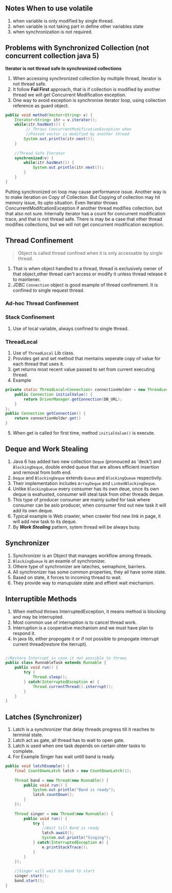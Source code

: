 Notes
When to use volatile
----------
1. when variable is only modified by single thread.
2. when variable is not taking part in define other variables state
3. when synchronization is not required.

Problems with Synchronized Collection (not concurrent collection java 5)
----------
**Iterator is not thread safe In synchronized collections**

1. When accessing synchronized collection by multiple thread, iterator is not thread safe.
2. It follow **Fail First** approach, that is if collection is modified by another thread we will get Concurrent Modification exception.
3. One way to avoid exception is synchronise iterator loop, using collection reference as guard object.

```Java
public void method(Vector<String> v) {
    Iterator<String> itr = v.iterator();
    while(itr.hasNext()) {
         // Throws ConcurrentModificationException when
         //Passed vector is modified by another thread
        System.out.println(itr.next());
    }
    
    //Thread Safe Iterator
    synchronized(v) {
        while(itr.hasNext()) {
            System.out.println(itr.next());
        }
    }
}
```

Putting synchronized on loop may cause performance issue.
Another way is to make iteration on Copy of Collection.
But Copying of collection may hit memory issue, its upto situation.
Even Iterator throws ConcurrentModifcationException if  another thread modifies collection, but that also not sure.
Internally iterator has a count for concurrent modification trace, and that is not thread safe.
There is may be a case that other thread modifies collections, but we will not get concurrent modification exception.

Thread Confinement 
-----------
>Object is called thread confined when it is only accessable by single thread.

1. That is when object handled to a thread, thread is exclusively owner of that object,other thread can't access or modify it unless thread release it to maintener.
2. JDBC ```Connection``` object is good example of thread confinement. It is confined to single request thread.

### Ad-hoc Thread Confinement
### Stack Confinement
1. Use of local variable, always confined to single thread.
### ThreadLocal
1. Use of ```ThreadLocal``` Lib class.
2. Provides get and set method that mentains seperate copy of value for each thread that uses it.
3. get returns most recent value passed to set from current executing thread.
4. Example

```java
private static ThreadLocal<Connection> connectionHolder = new ThreadLocal<Connection>() {
    public Connection initialValue() {
        return DriverManager.getConnection(DB_URL);
    }
};
public Connection getConnection() {
    return connectionHolder.get()
}
```

5. When get is called for first time, method ```initialValue()``` is execute.

Deque and Work Stealing
-----------
1. Java 6 has added two new collection ```Deque``` (pronouced as 'deck') and ```BlockingDeque```, double ended queue that are allows efficient insertion and removal from both end.
2. ```Deque``` and ```BlockingDeque``` extends ```Queue``` and ```BlockingQueue``` respectivily.
3. Their implementation includes ```ArrayDeque``` and ```LinkedBlockingDeque```.
4. Unlike ```BlockingQueue``` every consumer has its own deue, once its own deque is exahusted, consumer will steal task from other threads deque.
5. This type of producer consumer are mainly suited for task where consumer can be aslo producer, when consumer find out new task it will add its own deque.
6. Typical example is Web crawler, when crawler find new link in page, it will add new task to its deque.
7. By ***Work Stealing*** pattern, sytem thread will be always busy.

Synchronizer
----------
1. Synchronizer is an Object that manages workflow among threads.
2. ```BlockingQueue``` is an examle of synchronizer.
3. Othere type of synchronizer are lateches, semaphore, barriers.
4. All synchronizer has some common properties, they all have some state. 
5. Based on state, it forces to incoming thread to wait.
6. They provide way to manupulate state and effient wait mechanism.

Interruptible Methods
----------
1. When method throws InterruptedException, it means method is blocking and may be interrupted.
2. Most common use of interruption is to cancel thread work.
3. Interruption is a cooperative mechanism and we must have plan to respond it.
4. In java lib, either propogate it or if not possible to propogate interrupt current thread(restore the iterrupt).
```java

//Restore Interrupt in case it not possible to throws
public class RunnableTask extends Runnable {
    public void run() {
        try {
            Thread.sleep();
        } catch(InterruptedException e) {
            Thread.currentThread().interrupt();
        }
    }
}
```
Latches (Synchronizer) 
----------
1. Latch is a synchronizer that delay threads progress till it reaches to terminal state.
2. Latch act as gate, all thread has to wait to open gate.
3. Latch is used when one task depends on certain ohter tasks to complete.
4. For Example Singer has wait untill band is ready.
```java
public void latchExample() {
    final CountDownLatch latch = new CountDownLatch(1);
    
    Thread band = new Thread(new Runnable() {
        public void run() {
            System.out.println("Band is ready");
            latch.countDown();
        }
    });
    
    Thread singer = new Thread(new Runnable() {
        public void run() {
            try {
                //Wait till Band is ready
                latch.await();
                System.out.println("Singing");
            } catch(InterruptedException e) {
                e.printStackTrace();
            }
        }
    });
    
    //Singer will wait to band to start
    singer.start();
    band.start();
}
```


